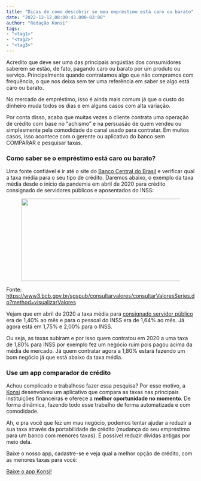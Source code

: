 ```yaml
---
title: "Dicas de como descobrir se meu empréstimo está caro ou barato"
date: "2022-12-12,08:00:43.000-03:00"
author: "Redação Konsi"
tags:
- "<tag1>"
- "<tag2>"
- "<tag3>"
---
```


<p>Acredito que deve ser uma das principais angústias dos consumidores saberem se estão, de fato, pagando caro ou barato por um produto ou serviço. Principalmente quando contratamos algo que não compramos com frequência, o que nos deixa sem ter uma referência em saber se algo está caro ou barato.</p><p>No mercado de empréstimo, isso é ainda mais comum já que o custo do dinheiro muda todos os dias e em alguns casos com alta variação.</p><p>Por conta disso, acaba que muitas vezes o cliente contrata uma operação de crédito com base no “achismo” e na persuasão de quem vendeu ou simplesmente pela comodidade do canal usado para contratar. Em muitos casos, isso acontece com o gerente ou aplicativo do banco sem COMPARAR e pesquisar taxas.</p><h3 id="como-saber-se-o-empr%C3%A9stimo-est%C3%A1-caro-ou-barato">Como saber se o empréstimo está caro ou barato?</h3><p>Uma fonte confiável é ir até o site do <a href="https://www.bcb.gov.br/">Banco Central do Brasil</a> e verificar qual a taxa média para o seu tipo de crédito. Daremos abaixo, o exemplo da taxa média desde o início da pandemia em abril de 2020 para crédito consignado de servidores públicos e aposentados do INSS:</p><figure class="kg-card kg-image-card kg-width-wide"><img src="https://lh6.googleusercontent.com/DWZiKq8vUz7ZRUEbaSZSmYdbVAV---hBWXEtnEuRP4rEUJN1hmAhr3AFRbGBDE112XLkrgG-Vmeefz79TCDzJLnqS6CRrLVWPuXBtUT3wnWVqaNj6lXRsOiYaORukk4zchpaL-H6l9lahPTuNt1xlt6d3tMx_vKrqXciJh5QSeiSK6OvYJ1UpU_aArNb_0EtAS24h9nFgA" class="kg-image" alt loading="lazy" width="567" height="220"></figure><p>Fonte: <a href="https://www3.bcb.gov.br/sgspub/consultarvalores/consultarValoresSeries.do?method=visualizarValores">https://www3.bcb.gov.br/sgspub/consultarvalores/consultarValoresSeries.do?method=visualizarValores</a></p><p>Vejam que em abril de 2020 a taxa média para <a href="https://www.konsi.com.br/postagens/emprestimo-consignado-konsi">consignado servidor público</a> era de 1,40% ao mês e para o pessoal do INSS era de 1,64% ao mês. Já agora está em 1,75% e 2,00% para o INSS.</p><p>Ou seja, as taxas subiram e por isso quem contratou em 2020 a uma taxa de 1,80% para INSS por exemplo fez um negócio ruim pois pagou acima da média de mercado. Já quem contratar agora a 1,80% estará fazendo um bom negócio já que está abaixo da taxa média.</p><h3 id="use-um-app-comparador-de-cr%C3%A9dito">Use um app comparador de crédito</h3><p>Achou complicado e trabalhoso fazer essa pesquisa? Por esse motivo, a <a href="https://konsi.com.br/">Konsi</a> desenvolveu um aplicativo que compara as taxas nas principais instituições financeiras e oferece a <strong>melhor oportunidade no momento</strong>. De forma dinâmica, fazendo todo esse trabalho de forma automatizada e com comodidade.</p><p>Ah, e pra você que fez um mau negócio, podemos tentar ajudar a reduzir a sua taxa através da portabilidade de crédito (mudança do seu empréstimo para um banco com menores taxas). É possível reduzir dívidas antigas por meio dela.</p><p>Baixe o nosso app, cadastre-se e veja qual a melhor opção de crédito, com as menores taxas para você:</p><div class="kg-card kg-button-card kg-align-center"><a href="https://q2kj.adj.st/?adj_t&#x3D;1075aqga&amp;adj_campaign&#x3D;site&amp;adj_adgroup&#x3D;blog&amp;adj_creative&#x3D;emprestimo-barato" class="kg-btn kg-btn-accent">Baixe o app Konsi!</a></div><p></p>
